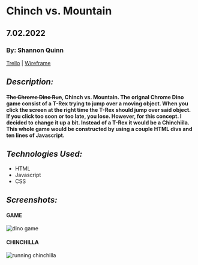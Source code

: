 # **Chinch vs. Mountain**

## 7.02.2022
### By: Shannon Quinn
[Trello](https://trello.com/b/QpxxqLTW/chinch-vs-block) |  [Wireframe](https://wireframe.cc/pro/edit/563321)

## *Description:*

#### ~~The Chrome Dino Run~~, Chinch vs. Mountain. The orignal Chrome Dino game consist of a T-Rex trying to jump over a moving object. When you click the screen at the right time the T-Rex should jump over said object. If you click too soon or too late, you lose. However, for this concept. I decided to change it up a bit. Instead of a T-Rex it would be a Chinchiila. This whole game would be constructed by using a couple HTML divs and ten lines of Javascript.

## *Technologies Used:*
* HTML
* Javascript
* CSS
 
## *Screenshots:*

#### GAME 
![dino game](https://user-images.githubusercontent.com/107195049/177011677-c3f2e3c8-1bcc-414f-ab7a-f771e352aea3.gif)

#### CHINCHILLA
![running chinchilla](https://user-images.githubusercontent.com/107195049/177011679-5703d346-0c2d-4851-893e-15c6b0f0042b.gif)
